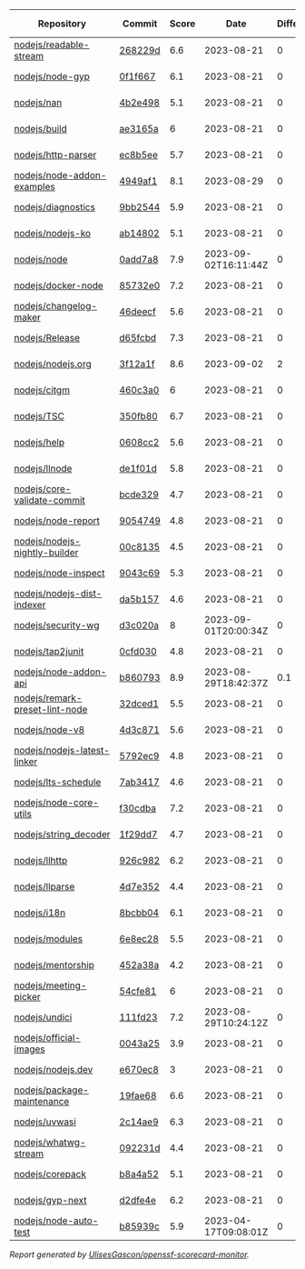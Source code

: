<!-- OPENSSF-SCORECARD-MONITOR:START -->

| Repository | Commit | Score | Date | Difference | Report Link |
| -- | -- | -- | -- | -- | -- |
| [nodejs/readable-stream](https://github.com/nodejs/readable-stream) | [268229d](https://github.com/nodejs/readable-stream/commit/268229d67620d092ea4d64de5416f55997eadbaa) | 6.6 | 2023-08-21 | 0 | [Full Report](https://deps.dev/project/github/nodejs%2Freadable-stream) |
| [nodejs/node-gyp](https://github.com/nodejs/node-gyp) | [0f1f667](https://github.com/nodejs/node-gyp/commit/0f1f667b737d21905e283df100a2cb639993562a) | 6.1 | 2023-08-21 | 0 | [Full Report](https://deps.dev/project/github/nodejs%2Fnode-gyp) |
| [nodejs/nan](https://github.com/nodejs/nan) | [4b2e498](https://github.com/nodejs/nan/commit/4b2e498b011fdcec517827c1b1e697516007d72e) | 5.1 | 2023-08-21 | 0 | [Full Report](https://deps.dev/project/github/nodejs%2Fnan) |
| [nodejs/build](https://github.com/nodejs/build) | [ae3165a](https://github.com/nodejs/build/commit/ae3165ad2fa915564a23e1e50be9ca934b2dff0d) | 6 | 2023-08-21 | 0 | [Full Report](https://deps.dev/project/github/nodejs%2Fbuild) |
| [nodejs/http-parser](https://github.com/nodejs/http-parser) | [ec8b5ee](https://github.com/nodejs/http-parser/commit/ec8b5ee63f0e51191ea43bb0c6eac7bfbff3141d) | 5.7 | 2023-08-21 | 0 | [Full Report](https://deps.dev/project/github/nodejs%2Fhttp-parser) |
| [nodejs/node-addon-examples](https://github.com/nodejs/node-addon-examples) | [4949af1](https://github.com/nodejs/node-addon-examples/commit/4949af1f3483a17adce1ee91084b93f70a9066b3) | 8.1 | 2023-08-29 | 0 | [Full Report](https://deps.dev/project/github/nodejs%2Fnode-addon-examples) |
| [nodejs/diagnostics](https://github.com/nodejs/diagnostics) | [9bb2544](https://github.com/nodejs/diagnostics/commit/9bb2544d2ec205d9364e99331262ea97b5f8446b) | 5.9 | 2023-08-21 | 0 | [Full Report](https://deps.dev/project/github/nodejs%2Fdiagnostics) |
| [nodejs/nodejs-ko](https://github.com/nodejs/nodejs-ko) | [ab14802](https://github.com/nodejs/nodejs-ko/commit/ab14802dc2e7288bdc4353a24176dce2f4ba9dff) | 5.1 | 2023-08-21 | 0 | [Full Report](https://deps.dev/project/github/nodejs%2Fnodejs-ko) |
| [nodejs/node](https://github.com/nodejs/node) | [0add7a8](https://github.com/nodejs/node/commit/0add7a8f0c9269390542846dc96a98ce08d993ad) | 7.9 | 2023-09-02T16:11:44Z | 0 | [Full Report](https://deps.dev/project/github/nodejs%2Fnode) |
| [nodejs/docker-node](https://github.com/nodejs/docker-node) | [85732e0](https://github.com/nodejs/docker-node/commit/85732e01b730998781f865eec5bd52ca47aaf3b8) | 7.2 | 2023-08-21 | 0 | [Full Report](https://deps.dev/project/github/nodejs%2Fdocker-node) |
| [nodejs/changelog-maker](https://github.com/nodejs/changelog-maker) | [46deecf](https://github.com/nodejs/changelog-maker/commit/46deecf379e56fadf0f0e8e22cdf77d0a115d7e1) | 5.6 | 2023-08-21 | 0 | [Full Report](https://deps.dev/project/github/nodejs%2Fchangelog-maker) |
| [nodejs/Release](https://github.com/nodejs/Release) | [d65fcbd](https://github.com/nodejs/Release/commit/d65fcbd7a684ec9926ec1dd59239ee502d81415e) | 7.3 | 2023-08-21 | 0 | [Full Report](https://deps.dev/project/github/nodejs%2Frelease) |
| [nodejs/nodejs.org](https://github.com/nodejs/nodejs.org) | [3f12a1f](https://github.com/nodejs/nodejs.org/commit/3f12a1f8b6f44fec7ec7f0eebd326dfd45077e0a) | 8.6 | 2023-09-02 | 2 | [Full Report](https://deps.dev/project/github/nodejs%2Fnodejs.org) |
| [nodejs/citgm](https://github.com/nodejs/citgm) | [460c3a0](https://github.com/nodejs/citgm/commit/460c3a008f1c33bda2e136631d0162479419ed36) | 6 | 2023-08-21 | 0 | [Full Report](https://deps.dev/project/github/nodejs%2Fcitgm) |
| [nodejs/TSC](https://github.com/nodejs/TSC) | [350fb80](https://github.com/nodejs/TSC/commit/350fb8021e43817ae9292029b06cfdd377132991) | 6.7 | 2023-08-21 | 0 | [Full Report](https://deps.dev/project/github/nodejs%2Ftsc) |
| [nodejs/help](https://github.com/nodejs/help) | [0608cc2](https://github.com/nodejs/help/commit/0608cc214bff6701f81d0554791dda3f78fee3f0) | 5.6 | 2023-08-21 | 0 | [Full Report](https://deps.dev/project/github/nodejs%2Fhelp) |
| [nodejs/llnode](https://github.com/nodejs/llnode) | [de1f01d](https://github.com/nodejs/llnode/commit/de1f01d70a5c58111dd873d340f898023e4e8fe6) | 5.8 | 2023-08-21 | 0 | [Full Report](https://deps.dev/project/github/nodejs%2Fllnode) |
| [nodejs/core-validate-commit](https://github.com/nodejs/core-validate-commit) | [bcde329](https://github.com/nodejs/core-validate-commit/commit/bcde3291025b7ca65b93c7c927bc6d1d5def223f) | 4.7 | 2023-08-21 | 0 | [Full Report](https://deps.dev/project/github/nodejs%2Fcore-validate-commit) |
| [nodejs/node-report](https://github.com/nodejs/node-report) | [9054749](https://github.com/nodejs/node-report/commit/90547492f5da29948b00a19b13490b2ebe2c0cd6) | 4.8 | 2023-08-21 | 0 | [Full Report](https://deps.dev/project/github/nodejs%2Fnode-report) |
| [nodejs/nodejs-nightly-builder](https://github.com/nodejs/nodejs-nightly-builder) | [00c8135](https://github.com/nodejs/nodejs-nightly-builder/commit/00c8135102b0e272ed1d8950845a5412cc9bc237) | 4.5 | 2023-08-21 | 0 | [Full Report](https://deps.dev/project/github/nodejs%2Fnodejs-nightly-builder) |
| [nodejs/node-inspect](https://github.com/nodejs/node-inspect) | [9043c69](https://github.com/nodejs/node-inspect/commit/9043c6986822cf499829c079f9a7debf0a95403f) | 5.3 | 2023-08-21 | 0 | [Full Report](https://deps.dev/project/github/nodejs%2Fnode-inspect) |
| [nodejs/nodejs-dist-indexer](https://github.com/nodejs/nodejs-dist-indexer) | [da5b157](https://github.com/nodejs/nodejs-dist-indexer/commit/da5b1572f3d96b54a151fc0e9123d8011ad7afb3) | 4.6 | 2023-08-21 | 0 | [Full Report](https://deps.dev/project/github/nodejs%2Fnodejs-dist-indexer) |
| [nodejs/security-wg](https://github.com/nodejs/security-wg) | [d3c020a](https://github.com/nodejs/security-wg/commit/d3c020a22b1b62a9260c2d98b7449e1fb4c666cf) | 8 | 2023-09-01T20:00:34Z | 0 | [Full Report](https://deps.dev/project/github/nodejs%2Fsecurity-wg) |
| [nodejs/tap2junit](https://github.com/nodejs/tap2junit) | [0cfd030](https://github.com/nodejs/tap2junit/commit/0cfd0301af2f5fa10d41bda0e101e915bd24a5cf) | 4.8 | 2023-08-21 | 0 | [Full Report](https://deps.dev/project/github/nodejs%2Ftap2junit) |
| [nodejs/node-addon-api](https://github.com/nodejs/node-addon-api) | [b860793](https://github.com/nodejs/node-addon-api/commit/b860793effe366712bfa357054d1a4d9020e0f24) | 8.9 | 2023-08-29T18:42:37Z | 0.1 | [Full Report](https://deps.dev/project/github/nodejs%2Fnode-addon-api) |
| [nodejs/remark-preset-lint-node](https://github.com/nodejs/remark-preset-lint-node) | [32dced1](https://github.com/nodejs/remark-preset-lint-node/commit/32dced167652fc4eeefdd5ef70c27c680cd73922) | 5.5 | 2023-08-21 | 0 | [Full Report](https://deps.dev/project/github/nodejs%2Fremark-preset-lint-node) |
| [nodejs/node-v8](https://github.com/nodejs/node-v8) | [4d3c871](https://github.com/nodejs/node-v8/commit/4d3c8710c78f5bb9f3b7ecfab4db4f42b364e80d) | 5.6 | 2023-08-21 | 0 | [Full Report](https://deps.dev/project/github/nodejs%2Fnode-v8) |
| [nodejs/nodejs-latest-linker](https://github.com/nodejs/nodejs-latest-linker) | [5792ec9](https://github.com/nodejs/nodejs-latest-linker/commit/5792ec991efc5b35aa67e14b45d5120fba369edd) | 4.8 | 2023-08-21 | 0 | [Full Report](https://deps.dev/project/github/nodejs%2Fnodejs-latest-linker) |
| [nodejs/lts-schedule](https://github.com/nodejs/lts-schedule) | [7ab3417](https://github.com/nodejs/lts-schedule/commit/7ab3417749715bd6665eb840da54a5bea696ecc0) | 4.6 | 2023-08-21 | 0 | [Full Report](https://deps.dev/project/github/nodejs%2Flts-schedule) |
| [nodejs/node-core-utils](https://github.com/nodejs/node-core-utils) | [f30cdba](https://github.com/nodejs/node-core-utils/commit/f30cdbaff8ac77e4439fd82bc710e8f405473468) | 7.2 | 2023-08-21 | 0 | [Full Report](https://deps.dev/project/github/nodejs%2Fnode-core-utils) |
| [nodejs/string_decoder](https://github.com/nodejs/string_decoder) | [1f29dd7](https://github.com/nodejs/string_decoder/commit/1f29dd715a6c829da89e869af7dafc231c20ed9f) | 4.7 | 2023-08-21 | 0 | [Full Report](https://deps.dev/project/github/nodejs%2Fstring_decoder) |
| [nodejs/llhttp](https://github.com/nodejs/llhttp) | [926c982](https://github.com/nodejs/llhttp/commit/926c982942eb53a13f01c1e9e6b19bd3b196e7dd) | 6.2 | 2023-08-21 | 0 | [Full Report](https://deps.dev/project/github/nodejs%2Fllhttp) |
| [nodejs/llparse](https://github.com/nodejs/llparse) | [4d7e352](https://github.com/nodejs/llparse/commit/4d7e35267870b576f41112f6f720f4a1009b10b8) | 4.4 | 2023-08-21 | 0 | [Full Report](https://deps.dev/project/github/nodejs%2Fllparse) |
| [nodejs/i18n](https://github.com/nodejs/i18n) | [8bcbb04](https://github.com/nodejs/i18n/commit/8bcbb04a212b5ea65ba362407d1c65a3aaefc392) | 6.1 | 2023-08-21 | 0 | [Full Report](https://deps.dev/project/github/nodejs%2Fi18n) |
| [nodejs/modules](https://github.com/nodejs/modules) | [6e8ec28](https://github.com/nodejs/modules/commit/6e8ec28d20993ed8a7815c82255471ac628f2c3d) | 5.5 | 2023-08-21 | 0 | [Full Report](https://deps.dev/project/github/nodejs%2Fmodules) |
| [nodejs/mentorship](https://github.com/nodejs/mentorship) | [452a38a](https://github.com/nodejs/mentorship/commit/452a38aec26bb4d9256b2dcde79c51ffd44cd2b7) | 4.2 | 2023-08-21 | 0 | [Full Report](https://deps.dev/project/github/nodejs%2Fmentorship) |
| [nodejs/meeting-picker](https://github.com/nodejs/meeting-picker) | [54cfe81](https://github.com/nodejs/meeting-picker/commit/54cfe812e8b8c376da27cb0a4ad789c98037b112) | 6 | 2023-08-21 | 0 | [Full Report](https://deps.dev/project/github/nodejs%2Fmeeting-picker) |
| [nodejs/undici](https://github.com/nodejs/undici) | [111fd23](https://github.com/nodejs/undici/commit/111fd2388094270259814ca7ea5da7d07b2126f6) | 7.2 | 2023-08-29T10:24:12Z | 0 | [Full Report](https://deps.dev/project/github/nodejs%2Fundici) |
| [nodejs/official-images](https://github.com/nodejs/official-images) | [0043a25](https://github.com/nodejs/official-images/commit/0043a2597f764b1c0374abd06c57d496d6cc8ffd) | 3.9 | 2023-08-21 | 0 | [Full Report](https://deps.dev/project/github/nodejs%2Fofficial-images) |
| [nodejs/nodejs.dev](https://github.com/nodejs/nodejs.dev) | [e670ec8](https://github.com/nodejs/nodejs.dev/commit/e670ec88c82119ed3141d97e24a2e98630a304c9) | 3 | 2023-08-21 | 0 | [Full Report](https://deps.dev/project/github/nodejs%2Fnodejs.dev) |
| [nodejs/package-maintenance](https://github.com/nodejs/package-maintenance) | [19fae68](https://github.com/nodejs/package-maintenance/commit/19fae683253a994cc1deb056a016d21e1baf7da2) | 6.6 | 2023-08-21 | 0 | [Full Report](https://deps.dev/project/github/nodejs%2Fpackage-maintenance) |
| [nodejs/uvwasi](https://github.com/nodejs/uvwasi) | [2c14ae9](https://github.com/nodejs/uvwasi/commit/2c14ae9beafb74c369dffc3fc927a84e91a1ed1f) | 6.3 | 2023-08-21 | 0 | [Full Report](https://deps.dev/project/github/nodejs%2Fuvwasi) |
| [nodejs/whatwg-stream](https://github.com/nodejs/whatwg-stream) | [092231d](https://github.com/nodejs/whatwg-stream/commit/092231da3ade919daef9b23ea4e0ed7c9a7dea80) | 4.4 | 2023-08-21 | 0 | [Full Report](https://deps.dev/project/github/nodejs%2Fwhatwg-stream) |
| [nodejs/corepack](https://github.com/nodejs/corepack) | [b8a4a52](https://github.com/nodejs/corepack/commit/b8a4a529319eed50983f9f2c527490d07806b1bc) | 5.1 | 2023-08-21 | 0 | [Full Report](https://deps.dev/project/github/nodejs%2Fcorepack) |
| [nodejs/gyp-next](https://github.com/nodejs/gyp-next) | [d2dfe4e](https://github.com/nodejs/gyp-next/commit/d2dfe4e66b64c16b38bef984782db93d12674f05) | 6.2 | 2023-08-21 | 0 | [Full Report](https://deps.dev/project/github/nodejs%2Fgyp-next) |
| [nodejs/node-auto-test](https://github.com/nodejs/node-auto-test) | [b85939c](https://github.com/nodejs/node-auto-test/commit/b85939c0dc88670c1d3fbed36b5aba01e2c3f4c7) | 5.9 | 2023-04-17T09:08:01Z | 0 | [Full Report](https://deps.dev/project/github/nodejs%2Fnode-auto-test) |

_Report generated by [UlisesGascon/openssf-scorecard-monitor](https://github.com/UlisesGascon/openssf-scorecard-monitor)._
<!-- OPENSSF-SCORECARD-MONITOR:END -->